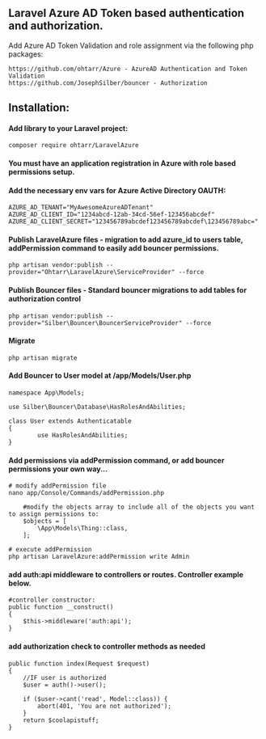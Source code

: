 ## Laravel Azure AD Token based authentication and authorization.

Add Azure AD Token Validation and role assignment via the following php packages:

	https://github.com/ohtarr/Azure - AzureAD Authentication and Token Validation
	https://github.com/JosephSilber/bouncer - Authorization

## Installation:

#### Add library to your Laravel project:
	composer require ohtarr/LaravelAzure

#### You must have an application registration in Azure with role based permissions setup.
#### Add the necessary env vars for Azure Active Directory OAUTH:
	AZURE_AD_TENANT="MyAwesomeAzureADTenant"
	AZURE_AD_CLIENT_ID="1234abcd-12ab-34cd-56ef-123456abcdef"
	AZURE_AD_CLIENT_SECRET="123456789abcdef123456789abcdef\123456789abc="

#### Publish LaravelAzure files - migration to add azure_id to users table, addPermission command to easily add bouncer permissions.
	php artisan vendor:publish --provider="Ohtarr\LaravelAzure\ServiceProvider" --force

#### Publish Bouncer files - Standard bouncer migrations to add tables for authorization control
	php artisan vendor:publish --provider="Silber\Bouncer\BouncerServiceProvider" --force

#### Migrate
	php artisan migrate

#### Add Bouncer to User model at /app/Models/User.php
	namespace App\Models;
	
	use Silber\Bouncer\Database\HasRolesAndAbilities;

	class User extends Authenticatable
	{
    		use HasRolesAndAbilities;
	}

#### Add permissions via addPermission command, or add bouncer permissions your own way...
	# modify addPermission file
	nano app/Console/Commands/addPermission.php
	
		#modify the objects array to include all of the objects you want to assign permissions to:
		$objects = [
			\App\Models\Thing::class,
		];

	# execute addPermission
	php artisan LaravelAzure:addPermission write Admin

#### add auth:api middleware to controllers or routes.  Controller example below.
	#controller constructor:
	public function __construct()
	{
		$this->middleware('auth:api');
	}

#### add authorization check to controller methods as needed

	public function index(Request $request)
	{
		//IF user is authorized
		$user = auth()->user();

		if ($user->cant('read', Model::class)) {
			abort(401, 'You are not authorized');
		}
		return $coolapistuff;
	}


